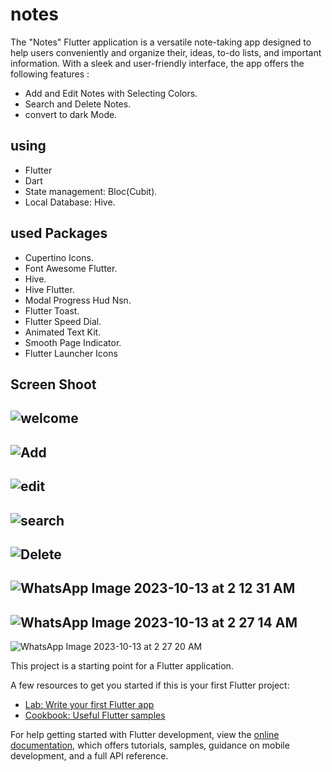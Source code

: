 # notes

The "Notes" Flutter application is a versatile note-taking app designed to help users conveniently and organize their, ideas, to-do lists, and important information. With a sleek and user-friendly interface, the app offers the following features :

- Add and Edit Notes with Selecting  Colors.
- Search and Delete Notes.
- convert to dark Mode.

## using
- Flutter
- Dart
- State management: Bloc(Cubit).
- Local Database: Hive.
## used Packages
- Cupertino Icons.
-  Font Awesome Flutter.
-  Hive.
-  Hive Flutter.
-  Modal Progress Hud Nsn.
-  Flutter Toast.
-  Flutter Speed Dial.
-  Animated Text Kit.
-  Smooth Page Indicator.
-  Flutter Launcher Icons
## Screen Shoot 


![welcome](https://github.com/mohamedharb2435/notes_app/assets/90930974/c40f9464-e519-449a-955c-5ec9058a559c) 
----
![Add](https://github.com/mohamedharb2435/notes_app/assets/90930974/55bda1cb-d14d-40d6-868c-641b21608eae)
----
![edit](https://github.com/mohamedharb2435/notes_app/assets/90930974/78fb91a0-7d56-48ab-9fa6-614259eb0bc5)
----
![search](https://github.com/mohamedharb2435/notes_app/assets/90930974/9a734c9d-16c1-4877-8597-da3bf55d82b2)
----
![Delete](https://github.com/mohamedharb2435/notes_app/assets/90930974/4383b32d-30ee-4b8a-9275-dd1532a83e27)
----
![WhatsApp Image 2023-10-13 at 2 12 31 AM](https://github.com/mohamedharb2435/notes_app/assets/90930974/698b4b4c-597d-43ed-80de-b46871f103d6)
----
![WhatsApp Image 2023-10-13 at 2 27 14 AM](https://github.com/mohamedharb2435/notes_app/assets/90930974/ae059ba8-39d8-4b78-b4f1-031fa45bf5ce)
----
![WhatsApp Image 2023-10-13 at 2 27 20 AM](https://github.com/mohamedharb2435/notes_app/assets/90930974/b18b210b-2974-41d9-ac2b-80bbc6f8eb4d)


This project is a starting point for a Flutter application.

A few resources to get you started if this is your first Flutter project:

- [Lab: Write your first Flutter app](https://docs.flutter.dev/get-started/codelab)
- [Cookbook: Useful Flutter samples](https://docs.flutter.dev/cookbook)

For help getting started with Flutter development, view the
[online documentation](https://docs.flutter.dev/), which offers tutorials,
samples, guidance on mobile development, and a full API reference.

